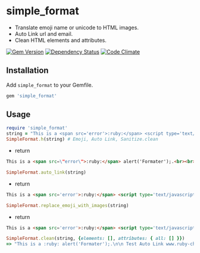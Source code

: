 simple_format
======

* Translate emoji name or unicode to HTML images.
* Auto Link url and email.
* Clean HTML elements and attributes.

[![Gem Version](https://badge.fury.io/rb/simple_format.png)](http://badge.fury.io/rb/simple_format)  [![Dependency Status](https://gemnasium.com/mimosa/simple_format.png?travis)](https://gemnasium.com/mimosa/rails-cache_control) [![Code Climate](https://codeclimate.com/github/mimosa/simple_format.png)](https://codeclimate.com/github/mimosa/simple_format)


Installation
------------

Add `simple_format` to your Gemfile.

``` ruby
gem 'simple_format'
```

Usage
---------------

``` ruby
require 'simple_format'
string = "This is a <span src='error'>:ruby:</span> <script type='text/javascript'>alert('Formater');</script>.\n\n Test Auto Link www.ruby-china.com\n\nmail@domain.com\n\nTest Emoji tag <a href=':cat:'>🍀</a>:ruby-china:."
SimpleFormat.h(string) # Emoji, Auto Link, Sanitize.clean
```
* return

``` html
This is a <span src=\"error\">:ruby:</span> alert('Formater');.<br><br> Test Auto Link <a href=\"http://www.ruby-china.com\" target=\"_blank\">www.ruby-china.com</a><br><br><a href=\"mailto:mail@domain.com\">mail@domain.com</a><br><br>Test Emoji tag <a href=\"&lt;img%20class=%22emoji%22%20src=%22//l.ruby-china.org/assets/emojis/cat.png%22%20width=%2264%22%20height=%2264%22%20/&gt;\"><img class=\"emoji\" src=\"//l.ruby-china.org/assets/emojis/four_leaf_clover.png\"></a>:ruby-china:.
```

``` ruby
SimpleFormat.auto_link(string)
```
* return 

``` html
This is a <span src='error'>:ruby:</span> <script type='text/javascript'>alert('Formater');</script>.<br /><br /> Test Auto Link <a href='http://www.ruby-china.com' target='_blank'>www.ruby-china.com</a><br /><br /><a href='mailto:mail@domain.com'>mail@domain.com</a><br /><br />Test Emoji tag <a href=':cat:'>🍀</a>:ruby-china:.
```

``` ruby
SimpleFormat.replace_emoji_with_images(string)
```
* return

``` html
This is a <span src='error'>:ruby:</span> <script type='text/javascript'>alert('Formater');</script>.\n\n Test Auto Link www.ruby-china.com\n\nmail@domain.com\n\nTest Emoji tag <a href='<img class=\"emoji\" src=\"//l.ruby-china.org/assets/emojis/cat.png\" />'><img class=\"emoji\" src=\"//l.ruby-china.org/assets/emojis/four_leaf_clover.png\" /></a>:ruby-china:.
```

``` ruby
SimpleFormat.clean(string, {elements: [], attributes: { all: [] }})
=> "This is a :ruby: alert('Formater');.\n\n Test Auto Link www.ruby-china.com\n\nmail@domain.com\n\nTest Emoji tag 🍀:ruby-china:."

```
